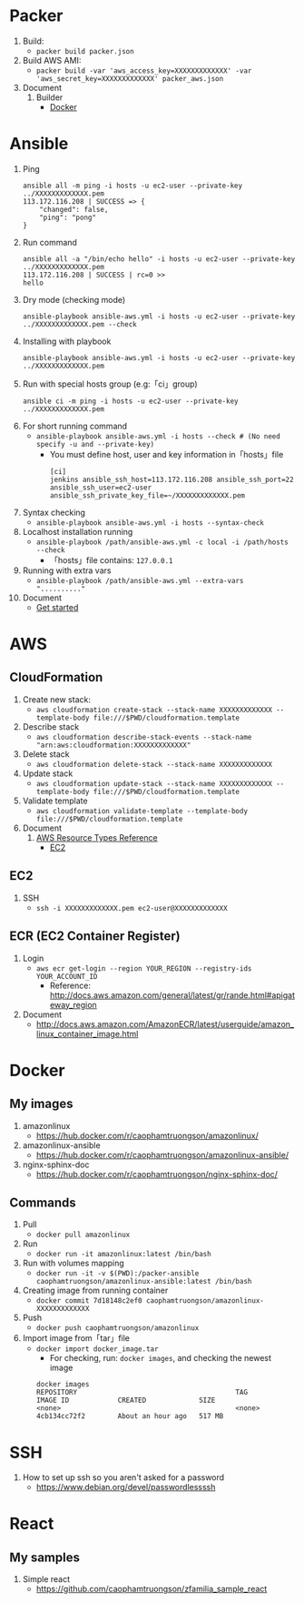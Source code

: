 # Packer
1. Build: 
    * `packer build packer.json`
1. Build AWS AMI: 
    * `packer build -var 'aws_access_key=XXXXXXXXXXXXX' -var 'aws_secret_key=XXXXXXXXXXXXX' packer_aws.json`
1. Document
   1. Builder
      * [Docker](https://www.packer.io/docs/builders/docker.html)


# Ansible 

1. Ping 
    ```
    ansible all -m ping -i hosts -u ec2-user --private-key ../XXXXXXXXXXXXX.pem
    113.172.116.208 | SUCCESS => {
        "changed": false,
        "ping": "pong"
    }
    ```
1. Run command
    ```
    ansible all -a "/bin/echo hello" -i hosts -u ec2-user --private-key ../XXXXXXXXXXXXX.pem
    113.172.116.208 | SUCCESS | rc=0 >>
    hello
    ```
1. Dry mode (checking mode)
    ```
    ansible-playbook ansible-aws.yml -i hosts -u ec2-user --private-key ../XXXXXXXXXXXXX.pem --check
    ```
1. Installing with playbook
    ```
    ansible-playbook ansible-aws.yml -i hosts -u ec2-user --private-key ../XXXXXXXXXXXXX.pem
    ```
1. Run with special hosts group (e.g:「ci」group)
    ```
    ansible ci -m ping -i hosts -u ec2-user --private-key ../XXXXXXXXXXXXX.pem
    ```
1. For short running command
    * `ansible-playbook ansible-aws.yml -i hosts --check # (No need specify -u and --private-key)` 
        * You must define host, user and key information in「hosts」file
            ```
            [ci]
            jenkins ansible_ssh_host=113.172.116.208 ansible_ssh_port=22 ansible_ssh_user=ec2-user ansible_ssh_private_key_file=~/XXXXXXXXXXXXX.pem
            ```
1. Syntax checking
    * `ansible-playbook ansible-aws.yml -i hosts --syntax-check`
1. Localhost installation running
    * `ansible-playbook /path/ansible-aws.yml -c local -i /path/hosts --check`
        * 「hosts」file contains: `127.0.0.1`
1. Running with extra vars 
    * `ansible-playbook /path/ansible-aws.yml --extra-vars ".........."`
1. Document
   * [Get started](http://docs.ansible.com/ansible/latest/intro_getting_started.html)

# AWS
## CloudFormation
1. Create new stack: 
    * `aws cloudformation create-stack --stack-name XXXXXXXXXXXXX --template-body file:///$PWD/cloudformation.template`
1. Describe stack
    * `aws cloudformation describe-stack-events --stack-name "arn:aws:cloudformation:XXXXXXXXXXXXX"`
1. Delete stack
    * `aws cloudformation delete-stack --stack-name XXXXXXXXXXXXX`
1. Update stack
    * `aws cloudformation update-stack --stack-name XXXXXXXXXXXXX --template-body file:///$PWD/cloudformation.template`
1. Validate template
    * `aws cloudformation validate-template --template-body file:///$PWD/cloudformation.template`
1. Document
    1. [AWS Resource Types Reference](http://docs.aws.amazon.com/AWSCloudFormation/latest/UserGuide/aws-template-resource-type-ref.html)
        * [EC2](http://docs.aws.amazon.com/AWSCloudFormation/latest/UserGuide/aws-properties-ec2-instance.html)

## EC2
1. SSH
    * `ssh -i XXXXXXXXXXXXX.pem ec2-user@XXXXXXXXXXXXX`
## ECR (EC2 Container Register)
1. Login
    * `aws ecr get-login --region YOUR_REGION --registry-ids YOUR_ACCOUNT_ID`
        * Reference: http://docs.aws.amazon.com/general/latest/gr/rande.html#apigateway_region
1. Document
   * http://docs.aws.amazon.com/AmazonECR/latest/userguide/amazon_linux_container_image.html
# Docker
## My images
1. amazonlinux
    * https://hub.docker.com/r/caophamtruongson/amazonlinux/
1. amazonlinux-ansible
    * https://hub.docker.com/r/caophamtruongson/amazonlinux-ansible/
1. nginx-sphinx-doc
    * https://hub.docker.com/r/caophamtruongson/nginx-sphinx-doc/
## Commands
1. Pull
   * `docker pull amazonlinux`
1. Run
   * `docker run -it amazonlinux:latest /bin/bash`
1. Run with volumes mapping
   * `docker run -it -v $(PWD):/packer-ansible caophamtruongson/amazonlinux-ansible:latest /bin/bash`
1. Creating image from running container
    * `docker commit 7d18148c2ef0 caophamtruongson/amazonlinux-XXXXXXXXXXXXX`
1. Push
   * `docker push caophamtruongson/amazonlinux`
1. Import image from「tar」file
    * `docker import docker_image.tar`
        * For checking, run: `docker images`, and checking the newest image        
        ```
        docker images
        REPOSITORY                                       TAG                 IMAGE ID            CREATED             SIZE
        <none>                                           <none>              4cb134cc72f2        About an hour ago   517 MB
        ```
# SSH 
1. How to set up ssh so you aren't asked for a password
   * https://www.debian.org/devel/passwordlessssh

# React
## My samples
1. Simple react
   * https://github.com/caophamtruongson/zfamilia_sample_react
